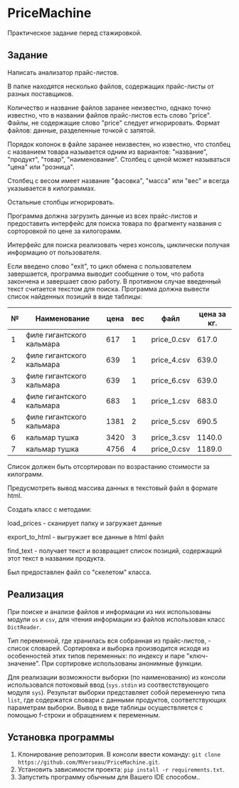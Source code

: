 # PriceMachine
Практическое задание перед стажировкой.
## Задание
 
Написать анализатор прайс-листов.

В папке находятся несколько файлов, содержащих прайс-листы от разных поставщиков.

Количество и название файлов заранее неизвестно, однако точно известно, что в названии файлов прайс-листов есть слово "price". Файлы, не содержащие слово "price" следует игнорировать. Формат файлов: данные, разделенные точкой с запятой.

Порядок колонок в файле заранее неизвестен, но известно, что столбец с названием товара называется одним из вариантов: "название", "продукт", "товар", "наименование".
Столбец с ценой может называться "цена" или "розница".

Столбец с весом имеет название "фасовка", "масса" или "вес" и всегда указывается в килограммах.

Остальные столбцы игнорировать.

Программа должна загрузить данные из всех прайс-листов и предоставить интерфейс для поиска товара по фрагменту названия с сорторовкой по цене за килогорамм.

Интерфейс для поиска реализовать через консоль, циклически получая информацию от пользователя.

Если введено слово "exit", то цикл обмена с пользователем завершается, программа выводит сообщение о том, что работа закончена и завершает свою работу. В противном случае введенный текст считается текстом для поиска. Программа должна вывести список найденных позиций в виде таблицы:

|№|Наименование|цена|вес|файл|цена за кг.|
|-|------------|----|---|----|-----------|
|1|филе гигантского кальмара|617|1|price_0.csv|617.0|
|2|филе гигантского кальмара|639|1|price_4.csv|639.0|
|3|филе гигантского кальмара|639|1|price_6.csv|639.0|
|4|филе гигантского кальмара|683|1|price_1.csv|683.0|
|5|филе гигантского кальмара|1381|2|price_5.csv|690.5|
|6|кальмар тушка|3420|3|price_3.csv|1140.0|
|7|кальмар тушка|4756|4|price_0.csv|1189.0|

Список должен быть отсортирован по возрастанию стоимости за килограмм.

Предусмотреть вывод массива данных в текстовый файл в формате html.

Создать класс с методами:

load_prices - сканирует папку и загружает данные

export_to_html - выгружает все данные в html файл

find_text - получает текст и возвращает список позиций, содержащий этот текст в названии продукта.

Был предоставлен файл со "скелетом" класса.

## Реализация
При поиске и анализе файлов и информации из них использованы модули `os` и `csv`, для чтения информации из файлов использован класс `DictReader`.

Тип переменной, где хранилась вся собранная из прайс-листов, - список словарей. Сортировка и выборка производится исходя из особенностей этих типов переменных: по индексу и паре "ключ-значение". При сортировке использованы анонимные функции.

Для реализации возможности выборки (по наименованию) из консоли использовался потоковый ввод (`sys.stdin` из соотвестствующего модуля `sys`). Результат выборки представляет собой переменную типа `list`, где содержатся словари с данными продуктов, соответствующих параметрам выборки. Вывод в виде таблицы осуществляется с помощью f-строки и обращением к переменным.

## Установка программы

1. Клонирование репозитория. В консоли ввести команду: `git clone https://github.com/MVerseau/PriceMachine.git`.
2. Установить зависимости проекта: `pip install -r requirements.txt`.
3. Запустить программу обычным для Вашего IDE способом..
